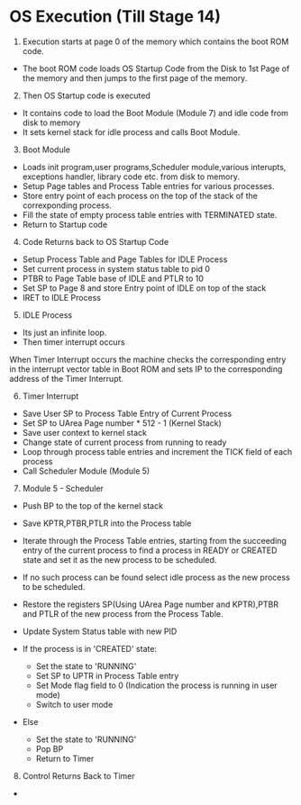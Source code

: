 # OS Execution (Till Stage 14)

1. Execution starts at page 0 of the memory which contains the boot ROM code.
- The boot ROM code loads OS Startup Code from the Disk to 1st Page of the memory and then jumps to the first page of the memory.

2. Then OS Startup code is executed
- It contains code to load the Boot Module (Module 7) and idle code from disk to memory
- It sets kernel stack for idle process and calls Boot Module.


3. Boot Module
- Loads init program,user programs,Scheduler module,various interupts, exceptions handler, library code etc. from disk to memory.
- Setup Page tables and Process Table entries  for various processes.
- Store entry point of each process on the top of the stack of the correxponding process.
- Fill  the state of empty process table entries with TERMINATED state.
- Return to Startup code


4. Code Returns back to OS Startup Code
- Setup Process Table and Page Tables for IDLE Process
- Set current process in system status table to pid 0
- PTBR to Page Table base of IDLE and PTLR to 10
- Set SP to Page 8 and store Entry point of IDLE on top of the stack
- IRET to IDLE Process


5. IDLE Process
-  Its just an infinite loop.
-  Then timer interrupt occurs


When Timer Interrupt occurs the machine checks the corresponding entry in the interrupt vector table in Boot ROM and sets IP to the corresponding address of the Timer Interrupt.


6. Timer Interrupt
- Save User SP to Process Table Entry of Current Process
- Set SP to UArea Page number * 512 - 1 (Kernel Stack)
- Save user context to kernel stack
- Change state of current process from running to ready
- Loop through process table entries and increment the TICK field of each process
- Call Scheduler Module (Module 5)


7. Module 5 - Scheduler
- Push BP to the top of the kernel stack
- Save KPTR,PTBR,PTLR into the Process table
- Iterate through the Process Table entries, starting from the succeeding entry of the current process to find a process in READY or CREATED state and set it as the new process to be scheduled.
- If no such process can be found select idle process as the new process to be scheduled.
- Restore the  registers SP(Using UArea Page number and KPTR),PTBR and PTLR of the new process from the Process Table.
- Update System Status table with new PID
- If the process is in 'CREATED' state:
    - Set the state to 'RUNNING'
    - Set SP to UPTR in Process Table entry
    - Set Mode flag field to 0 (Indication the process is running in user mode)
    - Switch to user mode

- Else
    - Set the state to 'RUNNING'
    - Pop BP
    - Return to Timer



8. Control Returns Back to Timer
- 



